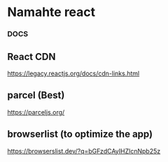 # Namahte react

### DOCS

## React CDN 
https://legacy.reactjs.org/docs/cdn-links.html


## parcel (Best)
https://parceljs.org/ 

## browserlist (to optimize the app)
https://browserslist.dev/?q=bGFzdCAyIHZlcnNpb25z